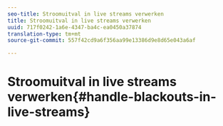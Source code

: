 ```yaml
---
seo-title: Stroomuitval in live streams verwerken
title: Stroomuitval in live streams verwerken
uuid: 717f0242-1a6e-4347-ba4c-ea0450a37874
translation-type: tm+mt
source-git-commit: 557f42cd9a6f356aa99e13386d9e8d65e043a6af

---
```



# Stroomuitval in live streams verwerken{#handle-blackouts-in-live-streams}
